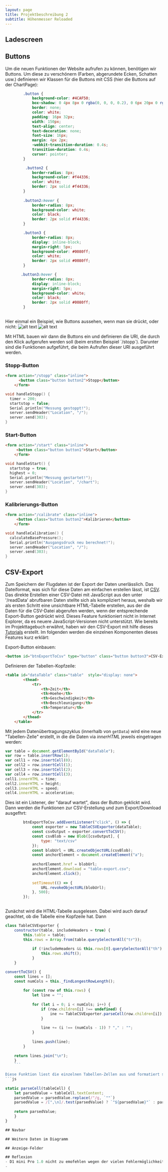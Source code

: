 ```yaml
---
layout: page
title: Projektbeschreibung 2
subtitle: Höhenmesser Reloaded
---
```


## Ladescreen

## Buttons
Um die neuen Funktionen der Website aufrufen zu können, benötigen wir Buttons. Um diese zu verschönern (Farben, abgerundete Ecken, Schatten usw.) definieren wir Klassen für die Buttons mit CSS (hier die Buttons auf der ChartPage):

```css
        .button {
            background-color: #4CAF50;
            box-shadow: 0 4px 8px 0 rgba(0, 0, 0, 0.2), 0 6px 20px 0 rgba(0, 0, 0, 0.19);
            border: none;
            color: white;
            padding: 16px 32px;
            width: 150px;
            text-align: center;
            text-decoration: none;
            font-size: 16px;
            margin: 4px 2px;
            -webkit-transition-duration: 0.4s;
            transition-duration: 0.4s;
            cursor: pointer;
        }

         .button2 {
            border-radius: 8px;
            background-color: #f44336;
            color: white;
            border: 2px solid #f44336;
        }
        
        .button2:hover {
            border-radius: 8px;
            background-color: white;
            color: black;
            border: 2px solid #f44336;
        }

        .button3 {
            border-radius: 8px;
            display: inline-block;
            margin-right: 5px;
            background-color: #0080ff;
            color: white;
            border: 2px solid #0080ff;
        }       

       .button3:hover {
            border-radius: 8px;
            display: inline-block;
            margin-right: 5px;
            background-color: white;
            color: black;
            border: 2px solid #0080ff;
        }
        
```
Hier einmal ein Beispiel, wie Buttons aussehen, wenn man sie drückt, oder nicht:
![alt text](https://raw.githubusercontent.com/JantonDeluxe/luft-waffle/master/Bilder/Home-Button%20aus.png)
![alt text](https://raw.githubusercontent.com/JantonDeluxe/luft-waffle/master/Bilder/Home-Button%20an.PNG)

Mit HTML bauen wir dann die Buttons ein und definieren die URI, die durch den Klick aufgerufen werden soll (beim erstten Beispiel ´/stopp´). Darunter sind die Funktionen aufgeführt, die beim Aufrufen dieser URI ausgeführt werden.

### Stopp-Button
```html
<form action="/stopp" class="inline">
      <button class="button button2">Stopp</button>
    </form>
```

```c++
void handleStopp() {
  timer = 200;
  startstop = false;
  Serial.println("Messung gestoppt!");
  server.sendHeader("Location", "/");
  server.send(303);
}
```

### Start-Button
```html
<form action="/start" class="inline">
     <button class="button button1">Start</button>
    </form>
```

```c++
void handleStart() {
  startstop = true;
  highest = 0;
  Serial.println("Messung gestartet!");
  server.sendHeader("Location", "/chart");
  server.send(303);
}
```
 
### Kalibrierungs-Button
```html
<form action="/calibrate" class="inline">
     <button class="button button2">Kalibrieren</button>
    </form>
```

```c++
void handleCalibration() {
  calculateBasePressure();
  Serial.println("Ausgangsdruck neu berechnet!");
  server.sendHeader("Location", "/");
  server.send(303);
}
```


## CSV-Export
Zum Speichern der Flugdaten ist der Export der Daten unerlässlich. Das Dateiformat, was sich für diese Daten am einfachen erstellen lässt, ist [CSV](https://de.wikipedia.org/wiki/CSV_(Dateiformat)). Das direkte Erstellen einer CSV-Datei mit JavaScript aus den unter '/readData' abrufbaren Daten stellte sich als kompliziert heraus, weshalb wir als ersten Schritt eine unsichtbare HTML-Tabelle erstellen, aus der die Daten für die CSV-Datei abgerufen werden, wenn der entsprechende Export-Button gedrückt wird. Dieses Feature funktioniert nicht in Internet Explorer, da es neuere JavaScript-Versionen nicht unterstützt. Wie bereits im Projekttagebuch erwähnt, haben wir den CSV-Export mit hilfe dieses [Tutorials](https://www.youtube.com/watch?v=cpHCv3gbPuk) erstellt. Im folgenden werden die einzelnen Komponenten dieses Features kurz erklärt:


Export-Button einbauen:

```html
<button id="btnExportToCsv" type="button" class="button button3">CSV-Export</button>
```

Definieren der Tabellen-Kopfzeile:

```html
<table id="dataTable" class="table"  style="display: none">
        <thead>
            <tr>
                <th>Zeit</th>
                <th>Hoehe</th>
                <th>Geschwindigkeit</th>
                <th>Beschleunigung</th>
                <th>Temperatur</th>
            </tr>
        </thead>
    </table>
```

Mit jedem Datenübertragungszyklus (innerhalb von `getData`) wird eine neue "Tabellen-Zelle" erstellt, in die die Daten via *innerHTML* jeweils eingetragen werden:

```js
var table = document.getElementById("dataTable");
var row = table.insertRow(1);
var cell1 = row.insertCell(0);
var cell2 = row.insertCell(1);
var cell3 = row.insertCell(2);
var cell4 = row.insertCell(3);
cell1.innerHTML = time;
cell2.innerHTML = height;
cell3.innerHTML = speed;
cell4.innerHTML = acceleration;
```

Dies ist ein Listener, der "darauf wartet", dass der Button geklickt wird. Dann werden die Funktionen zur CSV-Erstellung und zum Export/Download ausgefhrt:
```js
        btnExportToCsv.addEventListener("click", () => {
            const exporter = new TableCSVExporter(dataTable);
            const csvOutput = exporter.convertToCSV();
            const csvBlob = new Blob([csvOutput], {
                type: "text/csv"
            });
            const blobUrl = URL.createObjectURL(csvBlob);
            const anchorElement = document.createElement("a");
        
            anchorElement.href = blobUrl;
            anchorElement.download = "table-export.csv";
            anchorElement.click();
        
            setTimeout(() => {
                URL.revokeObjectURL(blobUrl);
            }, 500);
        });
        
```

Zunächst wird die HTML-Tabelle ausgelesen. Dabei wird auch darauf geachtet, ob die Tabelle eine Kopfzeile hat. Dann
```js
class TableCSVExporter {
    constructor(table, includeHeaders = true) {
        this.table = table;
        this.rows = Array.from(table.querySelectorAll("tr"));
        
            if (!includeHeaders && this.rows[0].querySelectorAll("th").length) {
                this.rows.shift();
            }
    }
```

```js
convertToCSV() {
    const lines = [];
    const numCols = this._findLongestRowLength();
        
        for (const row of this.rows) {
            let line = "";
        
            for (let i = 0; i < numCols; i++) {
                if (row.children[i] !== undefined) {
                    ine += TableCSVExporter.parseCell(row.children[i]);
                }
        
                line += (i !== (numCols - 1)) ? "," : "";
            }
        
            lines.push(line);
        }
        
    return lines.join("\n");
	}
	```
        
Diese Funktion liest die einzelnen Tabellen-Zellen aus und formatiert sie korrekt und gibt sie dann aus. Dies ist nötig, da z.B. Kommata, als Trennzeichen für CSV-Dateien fungieren und Zahlenwerte mit Komma folglich nicht einfach übernommen werden können. Auch Anführungszeichen oder Zeilenumbrüche müssen in der CSV-Synatx besonders behalndelt werden. Hier schließt sich auch die Klasse `TableCSVExporter` - deshalb die zweite geschlossene Klammer.
```js
        
static parseCell(tableCell) {
    let parsedValue = tableCell.textContent;   
    parsedValue = parsedValue.replace(/"/g, `""`)
    parsedValue = /[",\n]/.test(parsedValue) ? `"${parsedValue}"` : parsedValue;
        
    return parsedValue;
    }
}            

## Navbar

## Weitere Daten im Diagramm

## Anzeige-Felder

## Reflexion
- D1 mini Pro 1.0 nicht zu emofehlen wegen der vielen Fehlermöglichkeiten
- 
